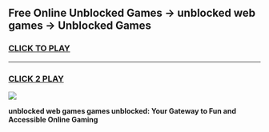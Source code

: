 
## Free Online Unblocked Games → unblocked web games → Unblocked Games
<h3>
<a href="https://premium.freeplayer.one?title=unblocked_web_games&ref=21F">CLICK TO PLAY</a></h3>
<hr>

<h3>
<a href="https://premium.freeplayer.one?title=unblocked_web_games&ref=21F">CLICK 2 PLAY</a>
  
</h3>

<a href="https://premium.freeplayer.one?title=unblocked_web_games&ref=21F/"><img src="https://clearcache.store/games.png"></a>


**unblocked web games games unblocked: Your Gateway to Fun and Accessible Online Gaming**
